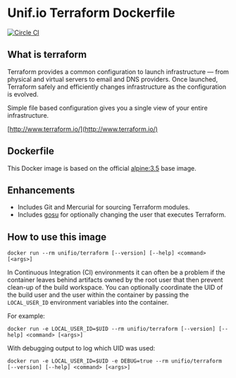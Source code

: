 # Unif.io Terraform Dockerfile
[![Circle CI](https://circleci.com/gh/unifio/dockerfile-terraform.svg?style=svg)](https://circleci.com/gh/unifio/dockerfile-terraform)

## What is terraform

Terraform provides a common configuration to launch infrastructure — from physical and virtual servers to email and DNS providers. Once launched, Terraform safely and efficiently changes infrastructure as the configuration is evolved.

Simple file based configuration gives you a single view of your entire infrastructure.

[http://www.terraform.io/](http://www.terraform.io/)

## Dockerfile

This Docker image is based on the official [alpine:3.5](https://hub.docker.com/_/alpine/) base image.

## Enhancements

* Includes Git and Mercurial for sourcing Terraform modules.
* Includes [gosu](https://github.com/tianon/gosu) for optionally changing the user that executes Terraform.

## How to use this image

```
docker run --rm unifio/terraform [--version] [--help] <command> [<args>]
```

In Continuous Integration (CI) environments it can often be a problem if the container leaves behind artifacts owned by the root user that then prevent clean-up of the build workspace.
You can optionally coordinate the UID of the build user and the user within the container by passing the `LOCAL_USER_ID` environment variables into the container.

For example:

```
docker run -e LOCAL_USER_ID=$UID --rm unifio/terraform [--version] [--help] <command> [<args>]
```

With debugging output to log which UID was used:

```
docker run -e LOCAL_USER_ID=$UID -e DEBUG=true --rm unifio/terraform [--version] [--help] <command> [<args>]
```